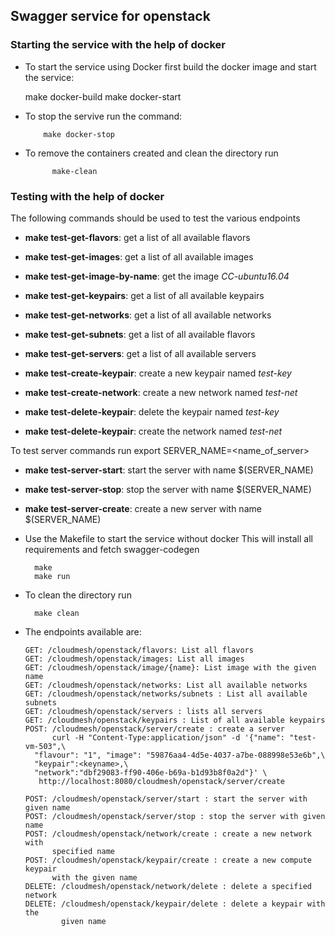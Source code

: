 ## Swagger service for openstack

### Starting the service with the help of docker

* To start the service using Docker first build the docker image
  and start the service:
  
  	make docker-build
		make docker-start

* To stop the servive run the command:

     	  make docker-stop

* To remove the containers created and clean the directory run

     	    make-clean

### Testing with the help of docker
The following commands should be used to test the various endpoints

* **make test-get-flavors**: get a list of all available flavors
* **make test-get-images**: get a list of all available images
* **make test-get-image-by-name**: get the image *CC-ubuntu16.04*
* **make test-get-keypairs**: get a list of all available keypairs
* **make test-get-networks**: get a list of all available networks
* **make test-get-subnets**: get a list of all available flavors
* **make test-get-servers**: get a list of all available servers

* **make test-create-keypair**: create a new keypair named *test-key*
* **make test-create-network**: create a new network named *test-net*

* **make test-delete-keypair**: delete the keypair named *test-key*
* **make test-delete-keypair**: create the network named *test-net*

To test server commands run
   export SERVER_NAME=<name_of_server>
   

* **make test-server-start**: start the server with name $(SERVER_NAME)
* **make test-server-stop**: stop the server with name $(SERVER_NAME)
* **make test-server-create**: create a new server with name $(SERVER_NAME)

* Use the Makefile to start the service without docker
  This will install all requirements and fetch swagger-codegen
  
        make
		make run

* To clean the directory run 

     	make clean

* The endpoints available are:

      GET: /cloudmesh/openstack/flavors: List all flavors
      GET: /cloudmesh/openstack/images: List all images
      GET: /cloudmesh/openstack/image/{name}: List image with the given name
      GET: /cloudmesh/openstack/networks: List all available networks
      GET: /cloudmesh/openstack/networks/subnets : List all available subnets
      GET: /cloudmesh/openstack/servers : lists all servers
      GET: /cloudmesh/openstack/keypairs : List of all available keypairs
      POST: /cloudmesh/openstack/server/create : create a server
      	    curl -H "Content-Type:application/json" -d '{"name": "test-vm-503",\
	    "flavour": "1", "image": "59876aa4-4d5e-4037-a7be-088998e53e6b",\
	    "keypair":<keyname>,\
	    "network":"dbf29083-ff90-406e-b69a-b1d93b8f0a2d"}' \
	     http://localhost:8080/cloudmesh/openstack/server/create

      POST: /cloudmesh/openstack/server/start : start the server with given name
      POST: /cloudmesh/openstack/server/stop : stop the server with given name
      POST: /cloudmesh/openstack/network/create : create a new network with
      	    specified name
      POST: /cloudmesh/openstack/keypair/create : create a new compute keypair
      	    with the given name
      DELETE: /cloudmesh/openstack/network/delete : delete a specified network
      DELETE: /cloudmesh/openstack/keypair/delete : delete a keypair with the
      	      given name
